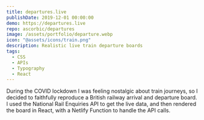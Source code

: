 ```yaml
---
title: departures.live
publishDate: 2019-12-01 00:00:00
demo: https://departures.live
repo: ascorbic/departures
image: /assets/portfolio/departure.webp
icon: "@assets/icons/train.png"
description: Realistic live train departure boards
tags:
  - CSS
  - APIs
  - Typography
  - React
---
```


During the COVID lockdown I was feeling nostalgic about train journeys, so I
decided to faithfully reproduce a British railway arrival and departure board. I
used the National Rail Enquiries API to get the live data, and then rendered the
board in React, with a Netlify Function to handle the API calls.
